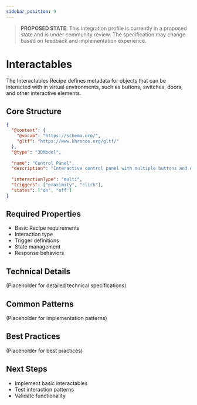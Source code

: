 ```yaml
---
sidebar_position: 9
---
```


> **PROPOSED STATE**: This integration profile is currently in a proposed state and is under community review. The specification may change based on feedback and implementation experience.

# Interactables

The Interactables Recipe defines metadata for objects that can be interacted with in virtual environments, such as buttons, switches, doors, and other interactive elements.

## Core Structure

```json
{
  "@context": {
    "@vocab": "https://schema.org/",
    "gltf": "https://www.khronos.org/gltf/"
  },
  "@type": "3DModel",
  
  "name": "Control Panel",
  "description": "Interactive control panel with multiple buttons and displays",
  
  "interactionType": "multi",
  "triggers": ["proximity", "click"],
  "states": ["on", "off"]
}
```

## Required Properties

- Basic Recipe requirements
- Interaction type
- Trigger definitions
- State management
- Response behaviors

## Technical Details

(Placeholder for detailed technical specifications)

## Common Patterns

(Placeholder for implementation patterns)

## Best Practices

(Placeholder for best practices)

## Next Steps

- Implement basic interactables
- Test interaction patterns
- Validate functionality
